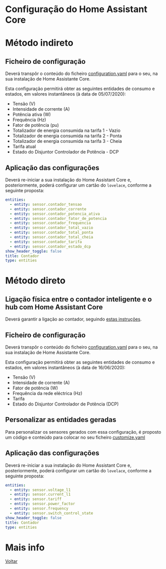 # Configuração do Home Assistant Core

# Método indireto

## Ficheiro de configuração

Deverá transpôr o conteúdo do ficheiro [configuration.yaml](./configuration-indireto.yaml) para o seu, na sua instalação de Home Assistante Core.

Esta configuração permitirá obter as seguintes entidades de consumo e estados, em valores instantâneos (à data de 05/07/2020):

* Tensão (V)
* Intensidade de corrente (A)
* Potência ativa (W)
* Frequência (Hz)
* Fator de potência (pu)
* Totalizador de energia consumida na tarifa 1 - Vazio
* Totalizador de energia consumida na tarifa 2 - Ponta
* Totalizador de energia consumida na tarifa 3 - Cheia
* Tarifa atual
* Estado do Disjuntor Controlador de Potência - DCP


## Aplicação das configurações

Deverá re-iniciar a sua instalação do Home Assistant Core e, posteriormente, poderá configurar um cartão do `lovelace`, conforme a seguinte proposta:

```yaml
entities:
  - entity: sensor.contador_tensao
  - entity: sensor.contador_corrente
  - entity: sensor.contador_potencia_ativa
  - entity: sensor.contador_fator_de_potencia
  - entity: sensor.contador_frequencia
  - entity: sensor.contador_total_vazio
  - entity: sensor.contador_total_ponta
  - entity: sensor.contador_total_cheia
  - entity: sensor.contador_tarifa
  - entity: sensor.contador_estado_dcp
show_header_toggle: false
title: Contador
type: entities

```

# Método direto

## Ligação física entre o contador inteligente e o hub com Home Assistant Core

Deverá garantir a ligação ao contador, seguindo [estas instruções](./LIGACOES_DIRETO.md).

## Ficheiro de configuração

Deverá transpôr o conteúdo do ficheiro [configuration.yaml](./configuration-direto.yaml) para o seu, na sua instalação de Home Assistante Core.

Esta configuração permitirá obter as seguintes entidades de consumo e estados, em valores instantâneos (à data de 16/06/2020):

* Tensão (V)
* Intensidade de corrente (A)
* Fator de potência (W)
* Frequência da rede eléctrica (Hz)
* Tarifa
* Estado do Disjuntor Controlador de Potência (DCP)

## Personalizar as entidades geradas

Para personalizar os sensores gerados com essa configuração, é proposto um código e conteúdo para colocar no seu ficheiro [customize.yaml](./customize.yaml)

## Aplicação das configurações

Deverá re-iniciar a sua instalação do Home Assistant Core e, posteriormente, poderá configurar um cartão do `lovelace`, conforme a seguinte proposta:

```yaml
entities:
  - entity: sensor.voltage_l1
  - entity: sensor.current_l1
  - entity: sensor.tariff
  - entity: sensor.power_factor
  - entity: sensor.frequency
  - entity: sensor.switch_control_state
show_header_toggle: false
title: Contador
type: entities
```

# Mais info

[Voltar](../README.md)
